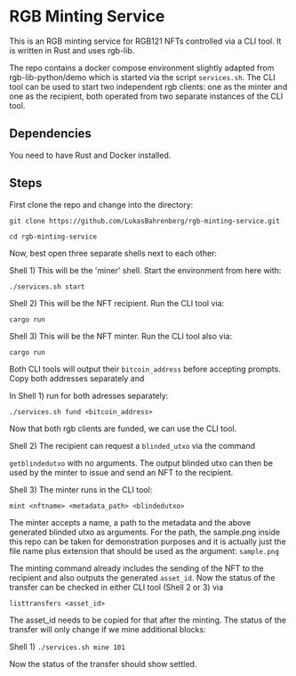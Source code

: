# RGB Minting Service
This is an RGB minting service for RGB121 NFTs controlled via a CLI tool. It is written in Rust and uses rgb-lib.

The repo contains a docker compose environment slightly adapted from rgb-lib-python/demo which is started via the script ``services.sh``. The CLI tool can be used to start two independent rgb clients: one as the minter and one as the recipient, both operated from two separate instances of the CLI tool.

## Dependencies
You need to have Rust and Docker installed.

## Steps
First clone the repo and change into the directory:

``git clone https://github.com/LukasBahrenberg/rgb-minting-service.git`` 

``cd rgb-minting-service``

Now, best open three separate shells next to each other:

Shell 1) This will be the 'miner' shell. Start the environment from here with:

``./services.sh start``

Shell 2) This will be the NFT recipient. Run the CLI tool via:

``cargo run``

Shell 3) This will be the NFT minter. Run the CLI tool also via: 

``cargo run``

Both CLI tools will output their ``bitcoin_address`` before accepting prompts. Copy both addresses separately and

In Shell 1) run for both adresses separately:

``./services.sh fund <bitcoin_address>``

Now that both rgb clients are funded, we can use the CLI tool. 

Shell 2) The recipient can request a ``blinded_utxo`` via the command

``getblindedutxo`` with no arguments. The output blinded utxo can then be used by the minter to issue and send an NFT to the recipient. 

Shell 3) The minter runs in the CLI tool:

``mint <nftname> <metadata_path> <blindedutxo>``

The minter accepts a name, a path to the metadata and the above generated blinded utxo as arguments. For the path, the sample.png inside this repo can be taken for demonstration purposes and it is actually just the file name plus extension that should be used as the argument: ``sample.png``

The minting command already includes the sending of the NFT to the recipient and also outputs the generated ``asset_id``. Now the status of the transfer can be checked in either CLI tool (Shell 2 or 3) via

``listtransfers <asset_id>``

The asset_id needs to be copied for that after the minting. The status of the transfer will only change if we mine additional blocks:

Shell 1) ``./services.sh mine 101``

Now the status of the transfer should show settled. 











